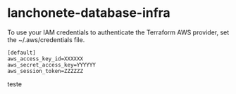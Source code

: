 # lanchonete-database-infra

To use your IAM credentials to authenticate the Terraform AWS provider, set the ~/.aws/credentials file.

```
[default]
aws_access_key_id=XXXXXX
aws_secret_access_key=YYYYYY
aws_session_token=ZZZZZZ
```
teste
